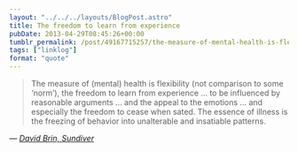 ```yaml
---
layout: "../../../layouts/BlogPost.astro"
title: The freedom to learn from experience
pubDate: 2013-04-29T08:45:26+00:00
tumblr_permalink: /post/49167715257/the-measure-of-mental-health-is-flexibility-not
tags: ["linklog"]
format: "quote"
---
```


> The measure of (mental) health is flexibility (not comparison to some ‘norm’), the freedom to learn from experience … to be influenced by reasonable arguments … and the appeal to the emotions … and especially the freedom to cease when sated. The essence of illness is the freezing of behavior into unalterable and insatiable patterns.

— <cite>[David Brin, _Sundiver_](https://www.goodreads.com/book/show/96472.Sundiver)</cite>
